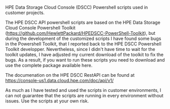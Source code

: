 HPE Data Storage Cloud Console (DSCC) Powershell scripts used in customer projects.

The HPE DSCC API powershell scripts are based on the HPE Data Storage Cloud Console Powershell Toolkit (https://github.com/HewlettPackard/HPEDSCC-PowerShell-Toolkit), but during the development of the customized scripts I have found some bugs in the Powershell Toolkit, that I reported back to the HPE DSCC Powershell Toolkit developper. Nevertheless, since I didn't have time to wait for the toolkit updates, I have adjusted my current download of the toolkit to fix the bugs. As a result, if you want to run these scripts you need to download and use the complete package available here. 

The documenation on the HPE DSCC RestAPI can be found at https://console-us1.data.cloud.hpe.com/doc/api/v1/

As much as I have tested and used the scripts in customer environments, I can not guarantee that the scripts are running in every environment without issues. Use the scripts at your own risk. 
